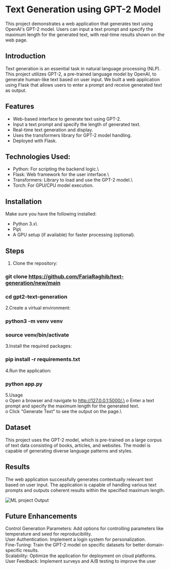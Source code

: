 # Text Generation using GPT-2 Model
This project demonstrates a web application that generates text using OpenAI's GPT-2 model. Users can input a text prompt and specify the maximum length for the generated text, with real-time results shown on the web page.

## Introduction
Text generation is an essential task in natural language processing (NLP). This project utilizes GPT-2, a pre-trained language model by OpenAI, to generate human-like text based on user input. We built a web application using Flask that allows users to enter a prompt and receive generated text as output.

## Features
- Web-based interface to generate text using GPT-2.
- Input a text prompt and specify the length of generated text.
- Real-time text generation and display.
- Uses the transformers library for GPT-2 model handling.
- Deployed with Flask.
  
## Technologies Used:
- Python: For scripting the backend logic.\
- Flask: Web framework for the user interface.\
- Transformers: Library to load and use the GPT-2 model.\
- Torch: For GPU/CPU model execution.

## Installation
Make sure you have the following installed:

- Python 3.x\
- Pip\
- A GPU setup (if available) for faster processing (optional).

## Steps
1. Clone the repository:
 ### git clone https://github.com/FariaRaghib/text-generation/new/main
 ### cd gpt2-text-generation

2.Create a virtual environment:
 ### python3 -m venv venv
 ### source venv/bin/activate

3.Install the required packages:
 ### pip install -r requirements.txt

4.Run the application:
 ### python app.py

5.Usage\
o Open a browser and navigate to http://127.0.0.1:5000/.\
o Enter a text prompt and specify the maximum length for the generated text.\
o Click "Generate Text" to see the output on the page.\

## Dataset
This project uses the GPT-2 model, which is pre-trained on a large corpus of text data consisting of books, articles, and websites. The model is capable of generating diverse language patterns and styles.

## Results
The web application successfully generates contextually relevant text based on user input. The application is capable of handling various text prompts and outputs coherent results within the specified maximum length.

![ML project Output](https://github.com/user-attachments/assets/57aa6026-6fac-4818-b04b-f6d2324af2cd)

## Future Enhancements
Control Generation Parameters: Add options for controlling parameters like temperature and seed for reproducibility.\
User Authentication: Implement a login system for personalization.\
Fine-Tuning: Train the GPT-2 model on specific datasets for better domain-specific results.\
Scalability: Optimize the application for deployment on cloud platforms.\
User Feedback: Implement surveys and A/B testing to improve the user 
